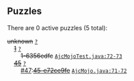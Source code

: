 ## Puzzles

There are 0 active puzzles (5 total):


<del>unknown</del> [`?`](../master/?)<br/>
&nbsp;&nbsp;&nbsp;&nbsp;[<del>1</del>](https://github.com/jcabi/jcabi-maven-plugin/issues/1) [`?`](../master/?)<br/>
&nbsp;&nbsp;&nbsp;&nbsp;&nbsp;&nbsp;&nbsp;&nbsp;<del>1-6356edfc</del> [`AjcMojoTest.java:72-73`](../master/src/test/java/com/jcabi/maven/plugin/AjcMojoTest.java#L72-L73)<br/>
&nbsp;&nbsp;&nbsp;&nbsp;[<del>45</del>](https://github.com/jcabi/jcabi-maven-plugin/issues/45) [`?`](../master/?)<br/>
&nbsp;&nbsp;&nbsp;&nbsp;&nbsp;&nbsp;&nbsp;&nbsp;[#47](https://github.com/jcabi/jcabi-maven-plugin/issues/47):[<del>45-e72ce9fe</del>](https://github.com/jcabi/jcabi-maven-plugin/issues/47) [`AjcMojo.java:71-72`](../master/src/main/java/com/jcabi/maven/plugin/AjcMojo.java#L71-L72)<br/>